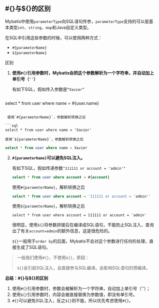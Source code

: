 ## #{}与${}的区别

Mybatis中使用`parameterType`向SQL语句传参，`parameterType`支持的可以是基本类型`int`、`string`、`map`和Java自定义类型。

在SQL中引用这些参数的时候，可以使用两种方式：

- `#{parameterName}`
- `${parameterName}`

区别

1. **使用`#{}`引用参数时，Mybatis会把这个参数解析为一个字符串，并自动加上单引号（`''`）**

   有如下SQL，假如传入参数是`“Xavier”`

   ```sql
 select * from user where name = #{user.name}
   ```
   
    使用`#{parameterName}`，参数解析转换之后

   ```sql
 select * from user where name = 'Xavier'
   ```
   
    使用`${parameterName}`，参数解析转换之后

   ```sql
 select * from user where name = Xavier
   ```

2. **`#{parameterName}`可以避免SQL注入。**

   有如下SQL，假如传递参数`"111111 or account = 'admin'"`

   ```sql
   select * from user where account = #{account}
   ```

   使用`#{parameterName}`，解析转换之后

   ```sql
   select * from user where account = '111111 or account = 'admin''
   ```

   使用`${parameterName}`，解析转换之后

   ```mysql
   select * from user where account = 111111 or account = 'admin' 
   ```

   很明显，使用`${}`将参数拼接后在编译成SQL语句，不能防止SQL注入，查询出了有关`account=admin`的额外信息，这是很危险的。

   `${}`一般用于`order by`的后面，Mybatis不会对这个参数进行任何的处理，直接生成了SQL语句。

   

> 一般我们使用`#{}`，不使用`${}`，原因：
>
> `${}`会引起SQL注入，会直接参与SQL编译。会影响SQL语句的预编译。



**总结：#{}与${}的区别**

1. 使用`#{}`引用参数时，参数会被解析为一个字符串，自动加上单引号（''）；
2. 使用`${}`引用参数时，内容会被直接替换为参数值，即没有单引号。
3. `#{}`可以避免SQL注入，反之`${}`则不能，所以优先考虑使用`#{}`。